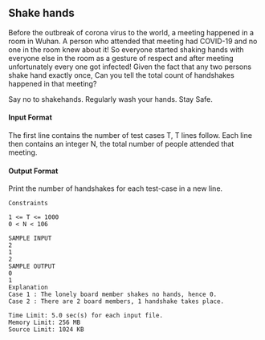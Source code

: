 ## Shake hands

Before the outbreak of corona virus to the world, a meeting happened in a room in Wuhan. A person who attended that meeting had COVID-19 and no one in the room knew about it! So everyone started shaking hands with everyone else in the room as a gesture of respect and after meeting unfortunately every one got infected! Given the fact that any two persons shake hand exactly once, Can you tell the total count of handshakes happened in that meeting?

Say no to shakehands. Regularly wash your hands. Stay Safe.

#### Input Format

The first line contains the number of test cases T, T lines follow.
Each line then contains an integer N, the total number of people attended that meeting.

#### Output Format

Print the number of handshakes for each test-case in a new line.

```
Constraints

1 <= T <= 1000
0 < N < 106
```

```
SAMPLE INPUT
2
1
2
SAMPLE OUTPUT
0
1
Explanation
Case 1 : The lonely board member shakes no hands, hence 0.
Case 2 : There are 2 board members, 1 handshake takes place.
```

```
Time Limit: 5.0 sec(s) for each input file.
Memory Limit: 256 MB
Source Limit: 1024 KB
```
